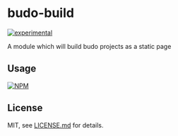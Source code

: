# budo-build

[![experimental](http://badges.github.io/stability-badges/dist/experimental.svg)](http://github.com/badges/stability-badges)

A module which will build budo projects as a static page

## Usage

[![NPM](https://nodei.co/npm/budo-build.png)](https://www.npmjs.com/package/budo-build)

## License

MIT, see [LICENSE.md](http://github.com/Jam3/budo-build/blob/master/LICENSE.md) for details.
